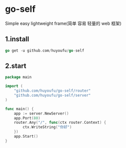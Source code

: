 # go-self
Simple easy lightweight frame(简单 容易 轻量的 web 框架)
## 1.install
```go
go get -u github.com/huyoufu/go-self
```
## 2.start
```go
package main

import (
	"github.com/huyoufu/go-self/router"
	"github.com/huyoufu/go-self/server"
)

func main() {
	app := server.NewServer()
	app.Port(80)
	router.Any("/", func(ctx router.Context) {
		ctx.WriteString("你好")
	})
	app.Start()
}

```
